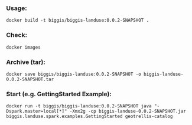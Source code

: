 ### Usage:
```
docker build -t biggis/biggis-landuse:0.0.2-SNAPSHOT .
```

### Check:
```
docker images
```

### Archive (tar):
```
docker save biggis/biggis-landuse:0.0.2-SNAPSHOT -o biggis-landuse-0.0.2-SNAPSHOT.tar
```

### Start (e.g. GettingStarted Example):
```
docker run -t biggis/biggis-landuse:0.0.2-SNAPSHOT java "-Dspark.master=local[*]" -Xmx2g -cp biggis-landuse-0.0.2-SNAPSHOT.jar biggis.landuse.spark.examples.GettingStarted geotrellis-catalog
```
